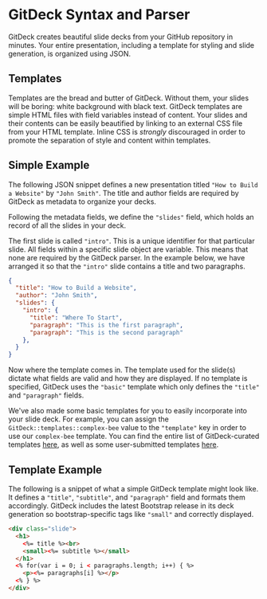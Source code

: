 GitDeck Syntax and Parser
=========================

GitDeck creates beautiful slide decks from your GitHub repository in minutes. Your entire presentation, including a template for styling and slide generation, is organized using JSON.

Templates
---------

Templates are the bread and butter of GitDeck. Without them, your slides will be boring: white background with black text. GitDeck templates are simple HTML files with field variables instead of content. Your slides and their contents can be easily beautified by linking to an external CSS file from your HTML template. Inline CSS is *strongly* discouraged in order to promote the separation of style and content within templates.

Simple Example
--------------

The following JSON snippet defines a new presentation titled `"How to Build a Website"` by
`"John Smith"`. The title and author fields are required by GitDeck as metadata to organize
your decks.

Following the metadata fields, we define the `"slides"` field, which holds an record of
all the slides in your deck.

The first slide is called `"intro"`. This is a unique identifier for that particular slide.
All fields within a specific slide object are variable. This means that none are required by the
GitDeck parser. In the example below, we have arranged it so that the `"intro"` slide contains a title and two paragraphs.


```json
{
  "title": "How to Build a Website",
  "author": "John Smith",
  "slides": {
    "intro": {
      "title": "Where To Start",
      "paragraph": "This is the first paragraph",
      "paragraph": "This is the second paragraph"
    },
  }
}
```

Now where the template comes in. The template used for the slide(s) dictate what fields are valid and how they are displayed. If no template is specified, GitDeck uses the `"basic"` template which only defines the `"title"` and `"paragraph"` fields.

We've also made some basic templates for you to easily incorporate into your slide deck. For example, you can assign the `GitDeck::templates::complex-bee` value to the `"template"` key in order to use our `complex-bee` template. You can find the entire list of GitDeck-curated templates [here](#), as well as some user-submitted templates [here](#).


Template Example
----------------

The following is a snippet of what a simple GitDeck template might look like. It defines
a `"title"`, `"subtitle"`, and `"paragraph"` field and formats them accordingly. GitDeck includes
the latest Bootstrap release in its deck generation so bootstrap-specific tags like `"small"`
and correctly displayed.

```html
<div class="slide">
  <h1>
    <%= title %><br>
    <small><%= subtitle %></small>
  </h1>
  <% for(var i = 0; i < paragraphs.length; i++) { %>
    <p><%= paragraphs[i] %></p>
  <% } %>
</div>
```
